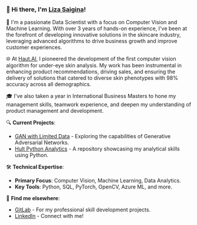 ### 👋 Hi there, I'm [Liza Saigina](https://github.com/lizasaigina)!

🔬 I'm a passionate Data Scientist with a focus on Computer Vision and Machine Learning. With over 3 years of hands-on experience, I've been at the forefront of developing innovative solutions in the skincare industry, leveraging advanced algorithms to drive business growth and improve customer experiences.

🌐 At [Haut.AI](https://haut.ai/), I pioneered the development of the first computer vision algorithm for under-eye skin analysis. My work has been instrumental in enhancing product recommendations, driving sales, and ensuring the delivery of solutions that catered to diverse skin phenotypes with 98% accuracy across all demographics.

🎓 I've also taken a year in International Business Masters to hone my management skills, teamwork experience, and deepen my understanding of product management and development.

🔍 **Current Projects**:
- [GAN with Limited Data](https://gitlab.com/lizasaigina/gan_limited_data) - Exploring the capabilities of Generative Adversarial Networks.
- [Hult Python Analytics](https://github.com/lizasaigina/hult-python-analytics) - A repository showcasing my analytical skills using Python.

🛠 **Technical Expertise**:
- **Primary Focus**: Computer Vision, Machine Learning, Data Analytics.
- **Key Tools**: Python, SQL, PyTorch, OpenCV, Azure ML, and more.

🔗 **Find me elsewhere**:
- [GitLab](https://gitlab.com/lizasaigina) - For my professional skill development projects.
- [LinkedIn](Your_LinkedIn_Profile_Link) - Connect with me!
